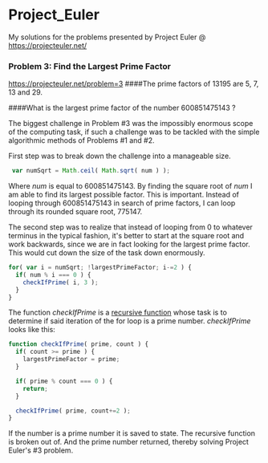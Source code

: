 # Project_Euler
My solutions for the problems presented by Project Euler @ https://projecteuler.net/

### Problem 3: Find the Largest Prime Factor
https://projecteuler.net/problem=3
####The prime factors of 13195 are 5, 7, 13 and 29.

####What is the largest prime factor of the number 600851475143 ?

The biggest challenge in Problem #3 was the impossibly enormous scope of the computing task, if such a challenge was to be tackled with the simple algorithmic methods of Problems #1 and #2.

First step was to break down the challenge into a manageable size. 
```javascript
 var numSqrt = Math.ceil( Math.sqrt( num ) );
```
Where *num* is equal to 600851475143. By finding the square root of *num* I am able to find its largest possible factor. This is important. Instead of looping through 600851475143 in search of prime factors, I can loop through its rounded square root, 775147.

The second step was to realize that instead of looping from 0 to whatever terminus in the typical fashion, it's better to start at the square root and work backwards, since we are in fact looking for the largest prime factor. This would cut down the size of the task down enormously.

```javascript
for( var i = numSqrt; !largestPrimeFactor; i-=2 ) {
  if( num % i === 0 ) {
    checkIfPrime( i, 3 );
  }
}
```
The function *checkIfPrime* is a [recursive function](http://www.integralist.co.uk/posts/js-recursion.html) whose task is to determine if said iteration of the for loop is a prime number. *checkIfPrime* looks like this:
```javascript
function checkIfPrime( prime, count ) {
  if( count >= prime ) {
    largestPrimeFactor = prime;
  }

  if( prime % count === 0 ) {
    return;
  }

  checkIfPrime( prime, count+=2 );
}
```

If the number is a prime number it is saved to state. The recursive function is broken out of. And the prime number returned, thereby solving Project Euler's #3 problem.
